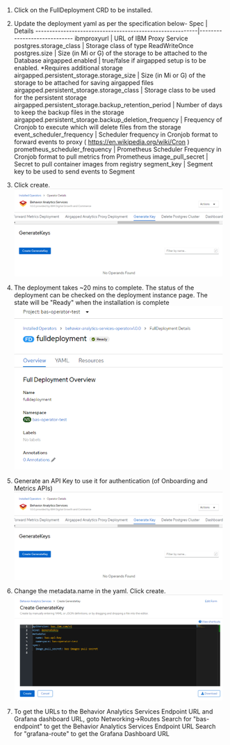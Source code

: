 
1. Click on the FullDeployment CRD to be installed.

2. Update the deployment yaml as per the specification below-
         Spec                                                 |            Details
    ----------------------------------------------------------|-----------------------------
    ibmproxyurl                                               | URL of IBM Proxy Service
    postgres.storage_class                                    | Storage class of type ReadWriteOnce 
    postgres.size                                             | Size (in Mi or G) of the storage to be attached to the Database
    airgapped.enabled                                         | true/false if airgapped setup is to be enabled. *Requires additional storage
    airgapped.persistent\_storage.storage\_size               | Size (in Mi or G) of the storage to be attached for saving airgapped files
    airgapped.persistent\_storage.storage\_class              | Storage class to be used for the persistent storage
    airgapped.persistent\_storage.backup\_retention\_period   | Number of days to keep the backup files in the storage
    airgapped.persistent\_storage.backup\_deletion\_frequency | Frequency of Cronjob to execute which will delete files from the storage
    event\_scheduler\_frequency                               | Scheduler frequency in Cronjob format to forward events to proxy ( https://en.wikipedia.org/wiki/Cron )
    prometheus\_scheduler\_frequency                          | Prometheus Scheduler Frequency in Cronjob format to pull metrics from Prometheus
    image\_pull\_secret                                       | Secret to pull container images from registry
    segment\_key                                              | Segment key to be used to send events to Segment

3. Click create.
![](_attachments/Portal-generate-key.png)

4. The deployment takes ~20 mins to complete. The status of the deployment can be checked on the deployment instance page. The state will be "Ready" when the installation is complete
![](_attachments/Portal-instance-status.png)

5. Generate an API Key to use it for authentication (of Onboarding and Metrics APIs)
![](_attachments/Portal-generate-key.png)

6. Change the metadata.name in the yaml. Click create.
![](_attachments/Portal-generate-key-yaml.png)

7. To get the URLs to the Behavior Analytics Services Endpoint URL and  Grafana dashboard URL,
goto Networking->Routes
Search for "bas-endpoint" to get the Behavior Analytics Services Endpoint URL
Search for "grafana-route" to get the Grafana Dashboard URL
  

